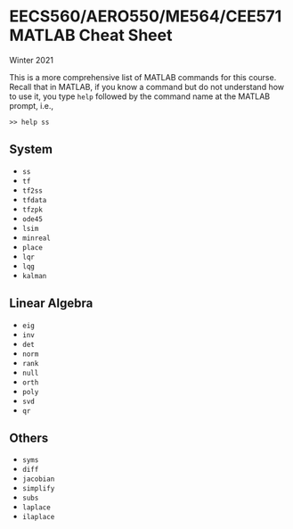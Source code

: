# EECS560/AERO550/ME564/CEE571 MATLAB Cheat Sheet
Winter 2021

This is a more comprehensive list of MATLAB commands for this course. Recall that in MATLAB, if you know a command but do not understand how to use it, you type `help` followed by the command name at the MATLAB prompt, i.e.,
```
>> help ss
```

## System
- `ss`
- `tf`
- `tf2ss`
- `tfdata`
- `tfzpk`
- `ode45`
- `lsim`
- `minreal`
- `place`
- `lqr`
- `lqg`
- `kalman`

## Linear Algebra
- `eig`
- `inv`
- `det`
- `norm`
- `rank`
- `null`
- `orth`
- `poly`
- `svd`
- `qr`

## Others
- `syms`
- `diff`
- `jacobian`
- `simplify`
- `subs`
- `laplace`
- `ilaplace`
